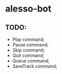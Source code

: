 # alesso-bot

## TODO:

* Play command;
* Pause command;
* Skip command;
* Quit command;
* Queue command;
* SaveTrack command;